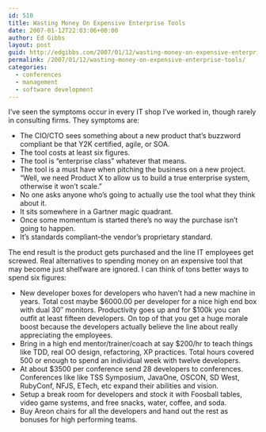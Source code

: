 ```yaml
---
id: 510
title: Wasting Money On Expensive Enterprise Tools
date: 2007-01-12T22:03:06+00:00
author: Ed Gibbs
layout: post
guid: http://edgibbs.com/2007/01/12/wasting-money-on-expensive-enterprise-tools/
permalink: /2007/01/12/wasting-money-on-expensive-enterprise-tools/
categories:
  - conferences
  - management
  - software development
---
```

I&#8217;ve seen the symptoms occur in every IT shop I&#8217;ve worked in, though rarely in consulting firms. They symptoms are:

  * The CIO/CTO sees something about a new product that&#8217;s buzzword compliant be that Y2K certified, agile, or SOA.
  * The tool costs at least six figures.
  * The tool is &#8220;enterprise class&#8221; whatever that means.
  * The tool is a must have when pitching the business on a new project. &#8220;Well, we need Product X to allow us to build a true enterprise system, otherwise it won&#8217;t scale.&#8221;
  * No one asks anyone who&#8217;s going to actually use the tool what they think about it.
  * It sits somewhere in a Gartner magic quadrant.
  * Once some momentum is started there&#8217;s no way the purchase isn&#8217;t going to happen.
  * It&#8217;s standards compliant&#8211;the vendor&#8217;s proprietary standard.

The end result is the product gets purchased and the line IT employees get screwed. Real alternatives to spending money on an expensive tool that may become just shelfware are ignored. I can think of tons better ways to spend six figures:

  * New developer boxes for developers who haven&#8217;t had a new machine in years. Total cost maybe $6000.00 per developer for a nice high end box with dual 30&#8243; monitors. Productivity goes up and for $100k you can outfit at least fifteen developers. On top of that you get a huge morale boost because the developers actually believe the line about really appreciating the employees.
  * Bring in a high end mentor/trainer/coach at say $200/hr to teach things like TDD, real OO design, refactoring, XP practices. Total hours covered 500 or enough to spend an individual week with twelve developers.
  * At about $3500 per conference send 28 developers to conferences. Conferences like like TSS Symposium, JavaOne, OSCON, SD West, RubyConf, NFJS, ETech, etc expand their abilities and vision.
  * Setup a break room for developers and stock it with Foosball tables, video game systems, and free snacks, water, coffee, and soda.
  * Buy Areon chairs for all the developers and hand out the rest as bonuses for high performing teams.